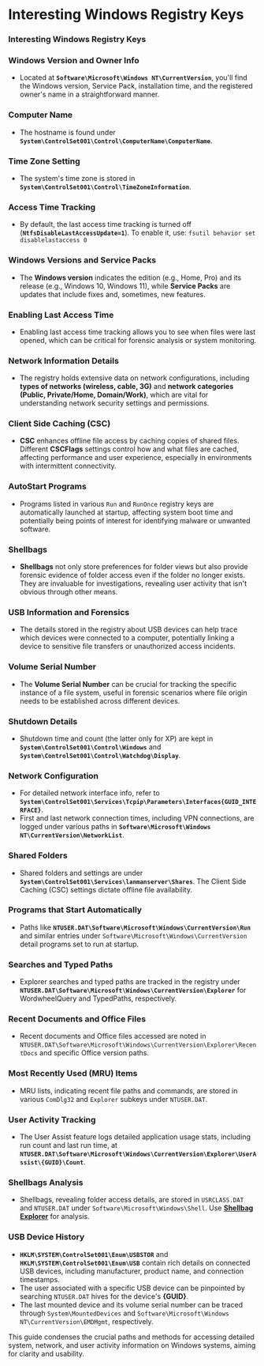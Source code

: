 # Interesting Windows Registry Keys

### Interesting Windows Registry Keys






### **Windows Version and Owner Info**
- Located at **`Software\Microsoft\Windows NT\CurrentVersion`**, you'll find the Windows version, Service Pack, installation time, and the registered owner's name in a straightforward manner.

### **Computer Name**
- The hostname is found under **`System\ControlSet001\Control\ComputerName\ComputerName`**.

### **Time Zone Setting**
- The system's time zone is stored in **`System\ControlSet001\Control\TimeZoneInformation`**.

### **Access Time Tracking**
- By default, the last access time tracking is turned off (**`NtfsDisableLastAccessUpdate=1`**). To enable it, use:
  `fsutil behavior set disablelastaccess 0`

### Windows Versions and Service Packs
- The **Windows version** indicates the edition (e.g., Home, Pro) and its release (e.g., Windows 10, Windows 11), while **Service Packs** are updates that include fixes and, sometimes, new features.

### Enabling Last Access Time
- Enabling last access time tracking allows you to see when files were last opened, which can be critical for forensic analysis or system monitoring.

### Network Information Details
- The registry holds extensive data on network configurations, including **types of networks (wireless, cable, 3G)** and **network categories (Public, Private/Home, Domain/Work)**, which are vital for understanding network security settings and permissions.

### Client Side Caching (CSC)
- **CSC** enhances offline file access by caching copies of shared files. Different **CSCFlags** settings control how and what files are cached, affecting performance and user experience, especially in environments with intermittent connectivity.

### AutoStart Programs
- Programs listed in various `Run` and `RunOnce` registry keys are automatically launched at startup, affecting system boot time and potentially being points of interest for identifying malware or unwanted software.

### Shellbags
- **Shellbags** not only store preferences for folder views but also provide forensic evidence of folder access even if the folder no longer exists. They are invaluable for investigations, revealing user activity that isn't obvious through other means.

### USB Information and Forensics
- The details stored in the registry about USB devices can help trace which devices were connected to a computer, potentially linking a device to sensitive file transfers or unauthorized access incidents.

### Volume Serial Number
- The **Volume Serial Number** can be crucial for tracking the specific instance of a file system, useful in forensic scenarios where file origin needs to be established across different devices.

### **Shutdown Details**
- Shutdown time and count (the latter only for XP) are kept in **`System\ControlSet001\Control\Windows`** and **`System\ControlSet001\Control\Watchdog\Display`**.

### **Network Configuration**
- For detailed network interface info, refer to **`System\ControlSet001\Services\Tcpip\Parameters\Interfaces{GUID_INTERFACE}`**.
- First and last network connection times, including VPN connections, are logged under various paths in **`Software\Microsoft\Windows NT\CurrentVersion\NetworkList`**.

### **Shared Folders**
- Shared folders and settings are under **`System\ControlSet001\Services\lanmanserver\Shares`**. The Client Side Caching (CSC) settings dictate offline file availability.

### **Programs that Start Automatically**
- Paths like **`NTUSER.DAT\Software\Microsoft\Windows\CurrentVersion\Run`** and similar entries under `Software\Microsoft\Windows\CurrentVersion` detail programs set to run at startup.

### **Searches and Typed Paths**
- Explorer searches and typed paths are tracked in the registry under **`NTUSER.DAT\Software\Microsoft\Windows\CurrentVersion\Explorer`** for WordwheelQuery and TypedPaths, respectively.

### **Recent Documents and Office Files**
- Recent documents and Office files accessed are noted in `NTUSER.DAT\Software\Microsoft\Windows\CurrentVersion\Explorer\RecentDocs` and specific Office version paths.

### **Most Recently Used (MRU) Items**
- MRU lists, indicating recent file paths and commands, are stored in various `ComDlg32` and `Explorer` subkeys under `NTUSER.DAT`.

### **User Activity Tracking**
- The User Assist feature logs detailed application usage stats, including run count and last run time, at **`NTUSER.DAT\Software\Microsoft\Windows\CurrentVersion\Explorer\UserAssist\{GUID}\Count`**.

### **Shellbags Analysis**
- Shellbags, revealing folder access details, are stored in `USRCLASS.DAT` and `NTUSER.DAT` under `Software\Microsoft\Windows\Shell`. Use **[Shellbag Explorer](https://ericzimmerman.github.io/#!index.md)** for analysis.

### **USB Device History**
- **`HKLM\SYSTEM\ControlSet001\Enum\USBSTOR`** and **`HKLM\SYSTEM\ControlSet001\Enum\USB`** contain rich details on connected USB devices, including manufacturer, product name, and connection timestamps.
- The user associated with a specific USB device can be pinpointed by searching `NTUSER.DAT` hives for the device's **{GUID}**.
- The last mounted device and its volume serial number can be traced through `System\MountedDevices` and `Software\Microsoft\Windows NT\CurrentVersion\EMDMgmt`, respectively.

This guide condenses the crucial paths and methods for accessing detailed system, network, and user activity information on Windows systems, aiming for clarity and usability.






